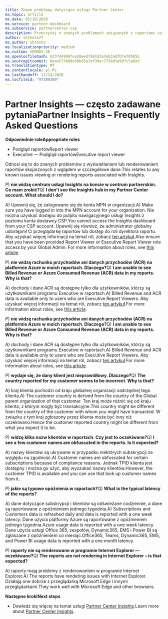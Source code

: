 ```yaml
---
title: Znane problemy dotyczące usługi Partner Center
ms.topic: article
ms.date: 05/19/2020
ms.service: partner-dashboard
ms.subservice: partnercenter-csp
description: Przeczytaj o znanych problemach związanych z raportami usługi Partner Center Insights (PCI). Informacje mogą obejmować znane problemy z renderowaniem lub ograniczenia sprawozdawczości.
author: shthota77
ms.author: shthota
ms.localizationpriority: medium
ms.custom: SEOMAY.20
ms.openlocfilehash: 6337d4998fea20eed756183a3eb3adfbfe70585b
ms.sourcegitcommit: 0eae5734b0e50bd5a7ef39ec7738d1e997c5a02d
ms.translationtype: MT
ms.contentlocale: pl-PL
ms.lasthandoff: 12/14/2020
ms.locfileid: "97389309"
---
```

# <a name="partner-insights--frequently-asked-questions"></a><span data-ttu-id="30720-104">Partner Insights — często zadawane pytania</span><span class="sxs-lookup"><span data-stu-id="30720-104">Partner Insights – Frequently Asked Questions</span></span>

<span data-ttu-id="30720-105">**Odpowiednie role**</span><span class="sxs-lookup"><span data-stu-id="30720-105">**Appropriate roles**</span></span>
- <span data-ttu-id="30720-106">Podgląd raportów</span><span class="sxs-lookup"><span data-stu-id="30720-106">Report viewer</span></span>
- <span data-ttu-id="30720-107">Executive — Podgląd raportów</span><span class="sxs-lookup"><span data-stu-id="30720-107">Executive report viewer</span></span>

<span data-ttu-id="30720-108">Odnosi się to do znanych problemów z wyświetlaniem lub renderowaniem raportów skojarzonych z wglądem w szczegółowe dane.</span><span class="sxs-lookup"><span data-stu-id="30720-108">This relates to any known issues viewing or rendering reports associated with Insights.</span></span>

<span data-ttu-id="30720-109">P) **nie widzę centrum usługi Insights na koncie w centrum partnerskim. Co mam zrobić?**</span><span class="sxs-lookup"><span data-stu-id="30720-109">Q) **I don’t see the Insights hub in my Partner Center account. What should I do?**</span></span>

<span data-ttu-id="30720-110">A) Upewnij się, że zalogowano się do konta MPN w organizacji.</span><span class="sxs-lookup"><span data-stu-id="30720-110">A) Make sure you have logged in into the MPN account for your organization.</span></span> <span data-ttu-id="30720-111">Nie można uzyskać dostępu do pulpitu nawigacyjnego usługi Insights z poziomu konta dostawcy CSP.</span><span class="sxs-lookup"><span data-stu-id="30720-111">You cannot access the Insights dashboard from your CSP account.</span></span> <span data-ttu-id="30720-112">Upewnij się również, że administrator globalny udostępnił Ci przeglądarkę raportów lub dostęp do roli dyrektora raportu.  Aby uzyskać więcej informacji na temat ról, zobacz [ten artykuł](https://docs.microsoft.com/partner-center/pci-roles).</span><span class="sxs-lookup"><span data-stu-id="30720-112">Also ensure that you have been provided Report Viewer or Executive Report Viewer role access by your Global Admin.  For more information about roles, see [this article](https://docs.microsoft.com/partner-center/pci-roles).</span></span>

<span data-ttu-id="30720-113">P) **nie widzę rachunku przychodów ani danych przychodów (ACR) na platformie Azure w moich raportach. Dlaczego?**</span><span class="sxs-lookup"><span data-stu-id="30720-113">Q) **I am unable to see Billed Revenue or Azure Consumed Revenue (ACR) data in my reports. Why is that?**</span></span>

<span data-ttu-id="30720-114">A) dochody i dane ACR są dostępne tylko dla użytkowników, którzy są użytkownikami programu Executive w raportach.</span><span class="sxs-lookup"><span data-stu-id="30720-114">A) Billed Revenue and ACR data is available only to users who are Executive Report Viewers.</span></span>  <span data-ttu-id="30720-115">Aby uzyskać więcej informacji na temat ról, zobacz [ten artykuł](https://docs.microsoft.com/partner-center/pci-roles).</span><span class="sxs-lookup"><span data-stu-id="30720-115">For more information about roles, see [this article](https://docs.microsoft.com/partner-center/pci-roles).</span></span>

<span data-ttu-id="30720-116">P) **nie widzę rachunku przychodów ani danych przychodów (ACR) na platformie Azure w moich raportach. Dlaczego?**</span><span class="sxs-lookup"><span data-stu-id="30720-116">Q) **I am unable to see Billed Revenue or Azure Consumed Revenue (ACR) data in my reports. Why is that?**</span></span>

<span data-ttu-id="30720-117">A) dochody i dane ACR są dostępne tylko dla użytkowników, którzy są użytkownikami programu Executive w raportach.</span><span class="sxs-lookup"><span data-stu-id="30720-117">A) Billed Revenue and ACR data is available only to users who are Executive Report Viewers.</span></span> <span data-ttu-id="30720-118">Aby uzyskać więcej informacji na temat ról, zobacz [ten artykuł](https://docs.microsoft.com/partner-center/pci-roles).</span><span class="sxs-lookup"><span data-stu-id="30720-118">For more information about roles, see [this article](https://docs.microsoft.com/partner-center/pci-roles).</span></span>

<span data-ttu-id="30720-119">P) **wydaje się, że dany klient jest nieprawidłowy. Dlaczego?**</span><span class="sxs-lookup"><span data-stu-id="30720-119">Q) **The country reported for my customer seems to be incorrect. Why is that?**</span></span>

<span data-ttu-id="30720-120">A) kraj klienta pochodzi od kraju globalnej organizacji nadrzędnej tego klienta.</span><span class="sxs-lookup"><span data-stu-id="30720-120">A) The customer country is derived from the country of the Global parent organization of that customer.</span></span> <span data-ttu-id="30720-121">Ten kraj może różnić się od kraju klienta, z którym mogły być transakcyjne.</span><span class="sxs-lookup"><span data-stu-id="30720-121">This country might be different from the country of the customer with whom you might have transacted.</span></span> <span data-ttu-id="30720-122">W związku z tym kraj zgłoszony przez klienta może być inny niż oczekiwano.</span><span class="sxs-lookup"><span data-stu-id="30720-122">Hence the customer reported country might be different from what you expect it to be.</span></span>

<span data-ttu-id="30720-123">P) **widzę kilka nazw klientów w raportach. Czy jest to oczekiwane?**</span><span class="sxs-lookup"><span data-stu-id="30720-123">Q) **I see a few customer names are obfuscated in the reports. Is it expected?**</span></span>

<span data-ttu-id="30720-124">A) nazwy klientów są ukrywane w przypadku niektórych subskrypcji ze względu na zgodność.</span><span class="sxs-lookup"><span data-stu-id="30720-124">A) Customer names are obfuscated for certain subscriptions because of compliance reasons.</span></span> <span data-ttu-id="30720-125">Jednak TPID klienta jest dostępny i można go użyć, aby wyszukać nazwy klientów.</span><span class="sxs-lookup"><span data-stu-id="30720-125">However, the customer TPID is available and you can use that look up customer names from it.</span></span>

<span data-ttu-id="30720-126">P) **jakie są typowe opóźnienia w raportach?**</span><span class="sxs-lookup"><span data-stu-id="30720-126">Q) **What is the typical latency of the reports?**</span></span>

<span data-ttu-id="30720-127">A) dane dotyczące subskrypcji i klientów są odświeżane codziennie, a dane są raportowane z opóźnieniem jednego tygodnia.</span><span class="sxs-lookup"><span data-stu-id="30720-127">A) Subscriptions and Customers data is refreshed daily and data is reported with a one week latency.</span></span> <span data-ttu-id="30720-128">Dane użycia platformy Azure są raportowane z opóźnieniem jednego tygodnia.</span><span class="sxs-lookup"><span data-stu-id="30720-128">Azure usage data is reported with a one week latency.</span></span> <span data-ttu-id="30720-129">Dane użycia usługi Office 365, zespołów, Dynamic365, EMS i Power BI są zgłaszane z opóźnieniem co miesiąc.</span><span class="sxs-lookup"><span data-stu-id="30720-129">Office365, Teams, Dynamic365, EMS, and Power BI usage data is reported with a one month latency.</span></span>

<span data-ttu-id="30720-130">P) **raporty nie są renderowane w programie Internet Explorer — oczekiwano?**</span><span class="sxs-lookup"><span data-stu-id="30720-130">Q) **The reports are not rendering in Internet Explorer – is that expected?**</span></span>

<span data-ttu-id="30720-131">A) raporty mają problemy z renderowaniem w programie Internet Explorer.</span><span class="sxs-lookup"><span data-stu-id="30720-131">A)  The reports have rendering issues with Internet Explorer.</span></span> <span data-ttu-id="30720-132">Działają one dobrze z przeglądarką Microsoft Edge i innymi przeglądarkami.</span><span class="sxs-lookup"><span data-stu-id="30720-132">They work well with Microsoft Edge and other browsers.</span></span>

<span data-ttu-id="30720-133">**Następne kroki**</span><span class="sxs-lookup"><span data-stu-id="30720-133">**Next steps**</span></span>

- <span data-ttu-id="30720-134">Dowiedz się więcej na temat usługi [Partner Center Insights](partner-center-insights.md).</span><span class="sxs-lookup"><span data-stu-id="30720-134">Learn more about [Partner Center Insights](partner-center-insights.md).</span></span>
